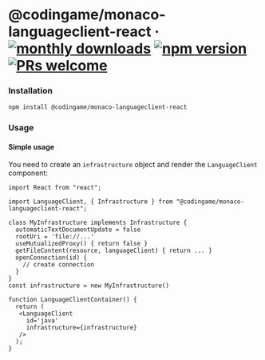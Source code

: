 # @codingame/monaco-languageclient-react &middot; [![monthly downloads](https://img.shields.io/npm/dm/@codingame/monaco-languageclient-react)](https://www.npmjs.com/package/@codingame/monaco-languageclient-react) [![npm version](https://img.shields.io/npm/v/@codingame/monaco-languageclient-react.svg?style=flat)](https://www.npmjs.com/package/@codingame/monaco-languageclient-react) [![PRs welcome](https://img.shields.io/badge/PRs-welcome-brightgreen.svg)](https://github.com/codingame/monaco-languageclient-react/pulls)

### Installation

```bash
npm install @codingame/monaco-languageclient-react 
```

### Usage

#### Simple usage

You need to create an `infrastructure` object and render the `LanguageClient` component:

```tsx
import React from "react";

import LanguageClient, { Infrastructure } from "@codingame/monaco-languageclient-react";

class MyInfrastructure implements Infrastructure {
  automaticTextDocumentUpdate = false
  rootUri = 'file://...'
  useMutualizedProxy() { return false }
  getFileContent(resource, languageClient) { return ... }
  openConnection(id) {
    // create connection
  }
}
const infrastructure = new MyInfrastructure()

function LanguageClientContainer() {
  return (
   <LanguageClient
     id='java'
     infrastructure={infrastructure}
   />
  );
}
```
